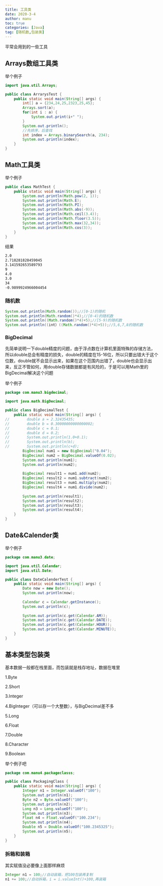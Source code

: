 ```yaml
---
title: 工具类
date: 2020-3-4
author: manu
toc: true
categories: [Java]
tag: [随机数,包装类]
---
```


 平常会用到的一些工具

<!-- more -->

## Arrays数组工具类

举个例子

```java
import java.util.Arrays;

public class ArrarysTest {
    public static void main(String[] args) {
        int[] a = {234,24,25,2323,25,45};
        Arrays.sort(a);
        for(int i : a) {
            System.out.print(i+" ");
        }
        System.out.println();
        //先排序，后查找
        int index = Arrays.binarySearch(a, 234);
        System.out.println(index);
    }
}
```

## Math工具类

举个例子

```java
public class MathTest {
    public static void main(String[] args) {
        System.out.println(Math.pow(2, 1));
        System.out.println(Math.E);
        System.out.println(Math.PI);
        System.out.println(Math.abs(-9));
        System.out.println(Math.ceil(3.4));
        System.out.println(Math.floor(3.5));
        System.out.println(Math.max(32,34));
        System.out.println(Math.cos(3));
    }
}
```

结果

```bash
2.0
2.718281828459045
3.141592653589793
9
4.0
3.0
34
-0.9899924966004454
```

### 随机数

```java
System.out.println(Math.random());//[0-1)的随机
System.out.println(Math.random()*4);//[0-4)的随机数
System.out.println((Math.random()*4)+5);//[5-9)的随机数
System.out.println((int）((Math.random()*4)+5));//5,6,7,8的随机数
```

### BigDecimal

先简单说明一下double精度的问题，由于浮点数在计算机里面特殊的存储方法，所以double总会有精度的损失，double的精度在15-16位，所以只要出错大于这个位数，double就不会显示出来，如果在这个范围内出错了，double也会显示出来，反正不管如何，用double存储数据都是有风险的，于是可以用Math里的BigDecimal解决这个问题

举个例子

```java
package com.manu3.bigdecimal;

import java.math.BigDecimal;

public class BigDecimalTest {
    public static void main(String[] args) {      
//        double a = 2.32435435;
//        double b = 0.30000000000000002;
//        double c = 0.1;
//        double d = 0.2;
//        System.out.println(1.0+0.1);
//        System.out.println(b);
//        System.out.println(c+d);
        BigDecimal num1 = new BigDecimal("0.04");
        BigDecimal num2 = BigDecimal.valueOf(0.02);
        System.out.println(num1);
        System.out.println(num2);
        
        BigDecimal result1 = num1.add(num2);
        BigDecimal result2 = num1.subtract(num2);
        BigDecimal result3 = num1.multiply(num2);
        BigDecimal result4 = num1.divide(num2);
        
        System.out.println(result1);
        System.out.println(result2);
        System.out.println(result3);
        System.out.println(result4);
    }
}
```

## Date&Calender类

举个例子

```java
package com.manu3.date;

import java.util.Calendar;
import java.util.Date;

public class DateCalenderTest {
    public static void main(String[] args) {
        Date now = new Date();
        System.out.println(now);
        
        Calendar c = Calendar.getInstance();
        System.out.println(c);
        
        System.out.println(c.get(Calendar.AM));
        System.out.println(c.get(Calendar.DATE));
        System.out.println(c.get(Calendar.HOUR));
        System.out.println(c.get(Calendar.MINUTE));
    }
}
```

## 基本类型包装类

基本数据一般都在栈里面，而包装就是栈存地址，数据在堆里

1.Byte

2.Short

3.Integer

4.BigInteger（可以存一个大整数），与BigDecimal差不多

5.Long

6.Float

7.Double

8.Character

9.Boolean

举个例子吧

```java
package com.manu4.packageclasss;

public class PackagingClass {
    public static void main(String[] args) {
        Integer n1 = Integer.valueOf("100");
        System.out.println(n1);
        Byte n2 = Byte.valueOf("100");
        System.out.println(n2);
        Long n3 = Long.valueOf("100");
        System.out.println(n3);
        Float n4 = Float.valueOf("100.234");
        System.out.println(n4);
        Double n5 = Double.valueOf("100.2345325");
        System.out.println(n5);
    }
}
```

### 拆箱和装箱

其实赋值没必要像上面那样麻烦

```java
Integer n1 = 100;//自动装箱，把100包装再复制
n1 += 100;//自动拆箱，i = i.valueInt()+100,再装箱
```

